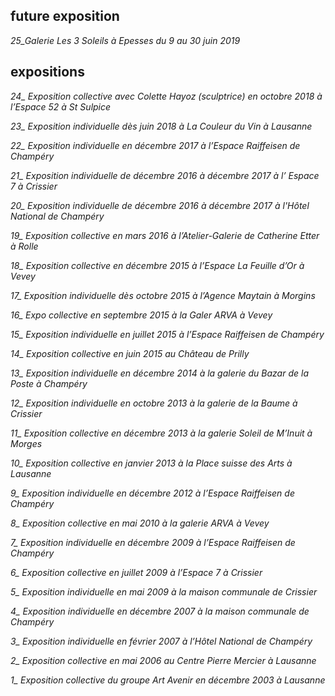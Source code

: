 
## future exposition

*25\_Galerie Les 3 Soleils à Epesses du 9 au 30 juin 2019*

## expositions

*24\_ Exposition collective avec Colette Hayoz (sculptrice) en octobre 2018 à l’Espace 52 à St Sulpice*

*23\_ Exposition individuelle dès juin 2018 à La Couleur du Vin à Lausanne*

*22\_ Exposition individuelle en décembre 2017 à l’Espace Raiffeisen de Champéry*

*21\_ Exposition individuelle de décembre 2016 à décembre 2017 à l’ Espace 7 à Crissier*

*20\_ Exposition individuelle de décembre 2016 à décembre 2017 à l'Hôtel National de Champéry*  

*19\_ Exposition collective en mars 2016 à l’Atelier-Galerie de Catherine Etter à Rolle*  

*18\_ Exposition collective en décembre 2015 à l’Espace La Feuille d’Or à Vevey*  

*17\_ Exposition individuelle dès octobre 2015 à l’Agence Maytain à Morgins*  

*16\_ Expo collective en septembre 2015 à la Galer ARVA à Vevey*  

*15\_ Exposition individuelle en juillet 2015 à l’Espace Raiffeisen de Champéry*  

*14\_ Exposition collective en juin 2015 au Château de Prilly*  

*13\_ Exposition individuelle en décembre 2014 à la galerie du Bazar de la Poste à Champéry*  

*12\_ Exposition individuelle en octobre 2013 à la galerie de la Baume à Crissier*  

*11\_ Exposition collective en décembre 2013 à la galerie Soleil de M’Inuit à Morges*  

*10\_ Exposition collective en janvier 2013 à la Place suisse des Arts à Lausanne*  

*9\_ Exposition individuelle en décembre 2012 à l’Espace Raiffeisen de Champéry*  

*8\_  Exposition collective en mai 2010 à la galerie ARVA à Vevey*  

*7\_  Exposition individuelle en décembre 2009 à l’Espace Raiffeisen de Champéry*  

*6\_  Exposition collective en juillet 2009 à l’Espace 7 à Crissier*  

*5\_  Exposition individuelle en mai 2009 à la maison communale de Crissier*  

*4\_  Exposition individuelle en décembre 2007 à la maison communale de Champéry*  

*3\_  Exposition individuelle en février 2007 à l’Hôtel National de Champéry*  

*2\_  Exposition collective en mai 2006 au Centre Pierre Mercier à Lausanne*  

*1\_  Exposition collective du groupe Art Avenir en décembre 2003 à Lausanne*  
